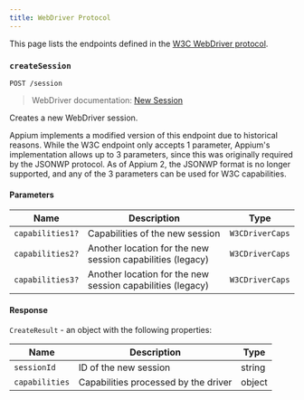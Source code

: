 ```yaml
---
title: WebDriver Protocol
---
```

<style>
  ul[data-md-component="toc"] .md-nav {
    display: none;
  }
</style>

This page lists the endpoints defined in the [W3C WebDriver protocol](https://w3c.github.io/webdriver/).

### `createSession`

```
POST /session
```

> WebDriver documentation: [New Session](https://w3c.github.io/webdriver/#new-session)

Creates a new WebDriver session.

Appium implements a modified version of this endpoint due to historical reasons. While the W3C
endpoint only accepts 1 parameter, Appium's implementation allows up to 3 parameters, since this
was originally required by the JSONWP protocol. As of Appium 2, the JSONWP format is no longer
supported, and any of the 3 parameters can be used for W3C capabilities.

#### Parameters

|Name|Description|Type|
|--|--|--|
|`capabilities1?`|Capabilities of the new session|`W3CDriverCaps`|
|`capabilities2?`|Another location for the new session capabilities (legacy)|`W3CDriverCaps`|
|`capabilities3?`|Another location for the new session capabilities (legacy)|`W3CDriverCaps`|

#### Response

`CreateResult` - an object with the following properties:

|Name|Description|Type|
|--|--|--|
|`sessionId`|ID of the new session|string|
|`capabilities`|Capabilities processed by the driver|object|

